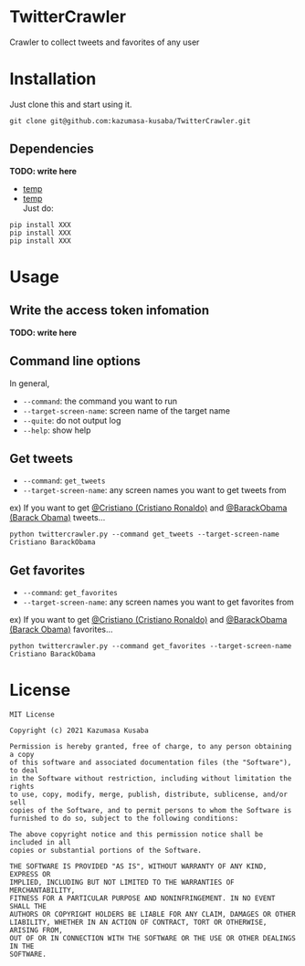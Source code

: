 # TwitterCrawler
Crawler to collect tweets and favorites of any user

# Installation
Just clone this and start using it.  
```console
git clone git@github.com:kazumasa-kusaba/TwitterCrawler.git
```

## Dependencies
**TODO: write here**
* [temp](http://temp.com)  
* [temp](http://temp.com)  
Just do:  
```console
pip install XXX
pip install XXX
pip install XXX
```

# Usage

## Write the access token infomation

**TODO: write here**

## Command line options
In general,  
* `--command`: the command you want to run
* `--target-screen-name`: screen name of the target name
* `--quite`: do not output log
* `--help`: show help

## Get tweets
* `--command`: `get_tweets`
* `--target-screen-name`: any screen names you want to get tweets from

ex) If you want to get [@Cristiano (Cristiano Ronaldo)](https://twitter.com/cristiano) and [@BarackObama (Barack Obama)](https://twitter.com/barackobama) tweets...  
```console
python twittercrawler.py --command get_tweets --target-screen-name Cristiano BarackObama
```

## Get favorites
* `--command`: `get_favorites`
* `--target-screen-name`: any screen names you want to get favorites from

ex) If you want to get [@Cristiano (Cristiano Ronaldo)](https://twitter.com/cristiano) and [@BarackObama (Barack Obama)](https://twitter.com/barackobama) favorites...  
```console
python twittercrawler.py --command get_favorites --target-screen-name Cristiano BarackObama
```

# License
```
MIT License

Copyright (c) 2021 Kazumasa Kusaba

Permission is hereby granted, free of charge, to any person obtaining a copy
of this software and associated documentation files (the "Software"), to deal
in the Software without restriction, including without limitation the rights
to use, copy, modify, merge, publish, distribute, sublicense, and/or sell
copies of the Software, and to permit persons to whom the Software is
furnished to do so, subject to the following conditions:

The above copyright notice and this permission notice shall be included in all
copies or substantial portions of the Software.

THE SOFTWARE IS PROVIDED "AS IS", WITHOUT WARRANTY OF ANY KIND, EXPRESS OR
IMPLIED, INCLUDING BUT NOT LIMITED TO THE WARRANTIES OF MERCHANTABILITY,
FITNESS FOR A PARTICULAR PURPOSE AND NONINFRINGEMENT. IN NO EVENT SHALL THE
AUTHORS OR COPYRIGHT HOLDERS BE LIABLE FOR ANY CLAIM, DAMAGES OR OTHER
LIABILITY, WHETHER IN AN ACTION OF CONTRACT, TORT OR OTHERWISE, ARISING FROM,
OUT OF OR IN CONNECTION WITH THE SOFTWARE OR THE USE OR OTHER DEALINGS IN THE
SOFTWARE.
```

